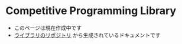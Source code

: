 # Competitive Programming Library
- このページは現在作成中です
- [ライブラリのリポジトリ](https://github.com/nami4mo/competitive-programming-library) から生成されているドキュメントです